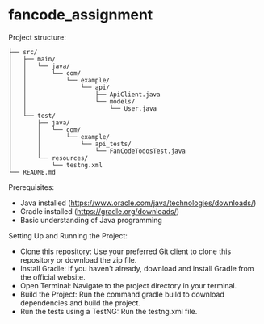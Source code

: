 # fancode_assignment
Project structure:
```
├── src/
│   ├── main/
│   │   └── java/
│   │       └── com/
│   │           └── example/
│   │               └── api/
│   │                   ├── ApiClient.java
│   │                   └── models/
│   │                       └── User.java
│   └── test/
│       ├── java/
│       │   └── com/
│       │       └── example/
│       │           └── api_tests/
│       │               └── FanCodeTodosTest.java
│       └── resources/
│           └── testng.xml
└── README.md
```

Prerequisites:
- Java installed (https://www.oracle.com/java/technologies/downloads/)
- Gradle installed (https://gradle.org/downloads/)
- Basic understanding of Java programming

Setting Up and Running the Project:

- Clone this repository: Use your preferred Git client to clone this repository or download the zip file.
- Install Gradle: If you haven't already, download and install Gradle from the official website.
- Open Terminal: Navigate to the project directory in your terminal.
- Build the Project: Run the command gradle build to download dependencies and build the project.
- Run the tests using a TestNG: Run the testng.xml file.
